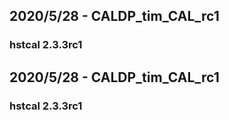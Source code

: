 ## 2020/5/28 - CALDP_tim_CAL_rc1
### hstcal 2.3.3rc1

## 2020/5/28 - CALDP_tim_CAL_rc1
### hstcal 2.3.3rc1

